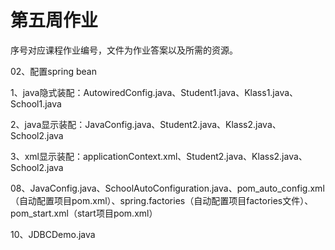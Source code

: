 # 第五周作业
序号对应课程作业编号，文件为作业答案以及所需的资源。

02、配置spring bean

​	1、java隐式装配：AutowiredConfig.java、Student1.java、Klass1.java、School1.java

​	2、java显示装配：JavaConfig.java、Student2.java、Klass2.java、School2.java

​	3、xml显示装配：applicationContext.xml、Student2.java、Klass2.java、School2.java

08、JavaConfig.java、SchoolAutoConfiguration.java、pom_auto_config.xml（自动配置项目pom.xml）、spring.factories（自动配置项目factories文件）、pom_start.xml（start项目pom.xml）

10、JDBCDemo.java
